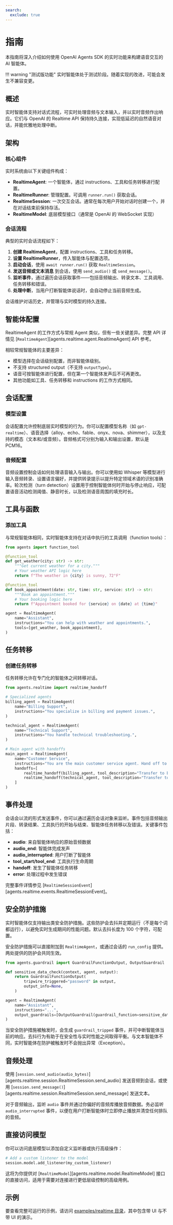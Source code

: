 ```yaml
---
search:
  exclude: true
---
```

# 指南

本指南将深入介绍如何使用 OpenAI Agents SDK 的实时功能来构建语音交互的 AI 智能体。

!!! warning "测试版功能"
实时智能体处于测试阶段。随着实现的改进，可能会发生不兼容变更。

## 概述

实时智能体支持对话式流程，可实时处理音频与文本输入，并以实时音频作出响应。它们与 OpenAI 的 Realtime API 保持持久连接，实现低延迟的自然语音对话，并能优雅地处理中断。

## 架构

### 核心组件

实时系统由以下关键组件构成：

-   **RealtimeAgent**: 一个智能体，通过 instructions、工具和任务转移进行配置。
-   **RealtimeRunner**: 管理配置。可调用 `runner.run()` 获取会话。
-   **RealtimeSession**: 一次交互会话。通常在每次用户开始对话时创建一个，并在对话结束前保持存活。
-   **RealtimeModel**: 底层模型接口（通常是 OpenAI 的 WebSocket 实现）

### 会话流程

典型的实时会话流程如下：

1. **创建 RealtimeAgent**，配置 instructions、工具和任务转移。
2. **设置 RealtimeRunner**，传入智能体与配置选项。
3. **启动会话**，使用 `await runner.run()` 获取 `RealtimeSession`。
4. **发送音频或文本消息** 到会话，使用 `send_audio()` 或 `send_message()`。
5. **监听事件**，通过遍历会话获取事件——包括音频输出、转录文本、工具调用、任务转移和错误。
6. **处理中断**，当用户打断智能体说话时，会自动停止当前音频生成。

会话维护对话历史，并管理与实时模型的持久连接。

## 智能体配置

RealtimeAgent 的工作方式与常规 Agent 类似，但有一些关键差异。完整 API 详情见 [`RealtimeAgent`][agents.realtime.agent.RealtimeAgent] API 参考。

相较常规智能体的主要差异：

-   模型选择在会话级别配置，而非智能体级别。
-   不支持 structured output（不支持 `outputType`）。
-   语音可按智能体进行配置，但在第一个智能体发声后不可再更改。
-   其他功能如工具、任务转移和 instructions 的工作方式相同。

## 会话配置

### 模型设置

会话配置允许控制底层实时模型的行为。你可以配置模型名称（如 `gpt-realtime`）、语音选择（alloy、echo、fable、onyx、nova、shimmer），以及支持的模态（文本和/或音频）。音频格式可分别为输入和输出设置，默认是 PCM16。

### 音频配置

音频设置控制会话如何处理语音输入与输出。你可以使用如 Whisper 等模型进行输入音频转录、设置语言偏好，并提供转录提示以提升特定领域术语的识别准确率。轮次检测（turn detection）设置用于控制智能体何时开始与停止响应，可配置语音活动检测阈值、静音时长，以及检测语音周围的填充时长。

## 工具与函数

### 添加工具

与常规智能体相同，实时智能体支持在对话中执行的工具调用（function tools）：

```python
from agents import function_tool

@function_tool
def get_weather(city: str) -> str:
    """Get current weather for a city."""
    # Your weather API logic here
    return f"The weather in {city} is sunny, 72°F"

@function_tool
def book_appointment(date: str, time: str, service: str) -> str:
    """Book an appointment."""
    # Your booking logic here
    return f"Appointment booked for {service} on {date} at {time}"

agent = RealtimeAgent(
    name="Assistant",
    instructions="You can help with weather and appointments.",
    tools=[get_weather, book_appointment],
)
```

## 任务转移

### 创建任务转移

任务转移允许在专门化的智能体之间转移对话。

```python
from agents.realtime import realtime_handoff

# Specialized agents
billing_agent = RealtimeAgent(
    name="Billing Support",
    instructions="You specialize in billing and payment issues.",
)

technical_agent = RealtimeAgent(
    name="Technical Support",
    instructions="You handle technical troubleshooting.",
)

# Main agent with handoffs
main_agent = RealtimeAgent(
    name="Customer Service",
    instructions="You are the main customer service agent. Hand off to specialists when needed.",
    handoffs=[
        realtime_handoff(billing_agent, tool_description="Transfer to billing support"),
        realtime_handoff(technical_agent, tool_description="Transfer to technical support"),
    ]
)
```

## 事件处理

会话会以流的形式发送事件，你可以通过遍历会话对象来监听。事件包括音频输出片段、转录结果、工具执行的开始与结束、智能体任务转移以及错误。关键事件包括：

-   **audio**: 来自智能体响应的原始音频数据
-   **audio_end**: 智能体完成发声
-   **audio_interrupted**: 用户打断了智能体
-   **tool_start/tool_end**: 工具执行生命周期
-   **handoff**: 发生了智能体任务转移
-   **error**: 处理过程中发生错误

完整事件详情参见 [`RealtimeSessionEvent`][agents.realtime.events.RealtimeSessionEvent]。

## 安全防护措施

实时智能体仅支持输出类安全防护措施。这些防护会去抖并定期运行（不是每个词都运行），以避免实时生成期间的性能问题。默认去抖长度为 100 个字符，可配置。

安全防护措施可以直接附加到 `RealtimeAgent`，或通过会话的 `run_config` 提供。两处提供的防护会共同生效。

```python
from agents.guardrail import GuardrailFunctionOutput, OutputGuardrail

def sensitive_data_check(context, agent, output):
    return GuardrailFunctionOutput(
        tripwire_triggered="password" in output,
        output_info=None,
    )

agent = RealtimeAgent(
    name="Assistant",
    instructions="...",
    output_guardrails=[OutputGuardrail(guardrail_function=sensitive_data_check)],
)
```

当安全防护措施被触发时，会生成 `guardrail_tripped` 事件，并可中断智能体当前的响应。去抖行为有助于在安全性与实时性能之间取得平衡。与文本智能体不同，实时智能体在防护被触发时不会抛出异常（Exception）。

## 音频处理

使用 [`session.send_audio(audio_bytes)`][agents.realtime.session.RealtimeSession.send_audio] 发送音频到会话，或使用 [`session.send_message()`][agents.realtime.session.RealtimeSession.send_message] 发送文本。

对于音频输出，监听 `audio` 事件并通过你偏好的音频库播放音频数据。务必监听 `audio_interrupted` 事件，以便在用户打断智能体时立即停止播放并清空任何排队的音频。

## 直接访问模型

你可以访问底层模型以添加自定义监听器或执行高级操作：

```python
# Add a custom listener to the model
session.model.add_listener(my_custom_listener)
```

这将为你提供对 [`RealtimeModel`][agents.realtime.model.RealtimeModel] 接口的直接访问，适用于需要对连接进行更低层级控制的高级用例。

## 示例

要查看完整可运行的示例，请访问 [examples/realtime 目录](https://github.com/openai/openai-agents-python/tree/main/examples/realtime)，其中包含带 UI 与不带 UI 的演示。